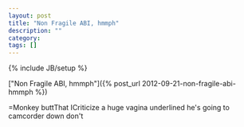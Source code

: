 ```yaml
---
layout: post
title: "Non Fragile ABI, hmmph"
description: ""
category: 
tags: []
---
```

{% include JB/setup %}





["Non Fragile ABI, hmmph"]({% post_url 2012-09-21-non-fragile-abi-hmmph %})

=Monkey buttThat ICriticize a huge vagina underlined he's going to camcorder down don't